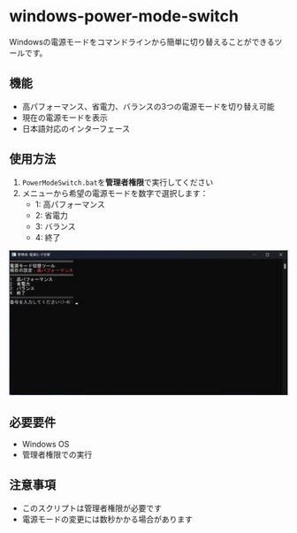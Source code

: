 # windows-power-mode-switch

Windowsの電源モードをコマンドラインから簡単に切り替えることができるツールです。

## 機能

- 高パフォーマンス、省電力、バランスの3つの電源モードを切り替え可能
- 現在の電源モードを表示
- 日本語対応のインターフェース

## 使用方法

1. `PowerModeSwitch.bat`を**管理者権限**で実行してください
2. メニューから希望の電源モードを数字で選択します：
   - 1: 高パフォーマンス
   - 2: 省電力
   - 3: バランス
   - 4: 終了

![電源モード切替ツールの画面](assets/image.png)

## 必要要件

- Windows OS
- 管理者権限での実行

## 注意事項

- このスクリプトは管理者権限が必要です
- 電源モードの変更には数秒かかる場合があります